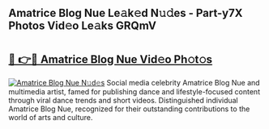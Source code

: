 ## Amatrice Blog Nue Le𝚊k𝚎d N𝚞𝚍es - Part-y7X Photos Vid𝚎o Le𝚊ks GRQmV

# <h2><a href="http://fb7bs1.evod.top/?m=Amatrice+Blog+Nue">🔗 👉🔴 Amatrice Blog Nue Vid𝚎o Ph𝚘t𝚘s</a></h2>

[![Amatrice Blog Nue N𝚞d𝚎s](https://i.imgur.com/8V9OHl7.gif)](http://fb7bs1.evod.top/?m=Amatrice+Blog+Nue)
Social media celebrity Amatrice Blog Nue and multimedia artist, famed for publishing dance and lifestyle-focused content through viral dance trends and short videos. Distinguished individual Amatrice Blog Nue, recognized for their outstanding contributions to the world of arts and culture. 
